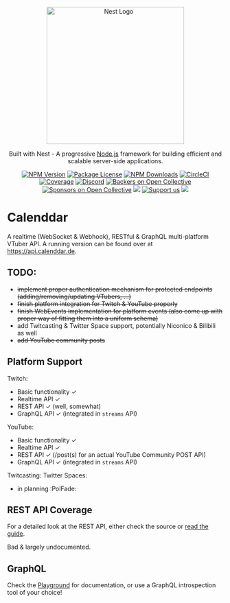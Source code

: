 <p align="center">
  <a href="http://nestjs.com/" target="blank"><img src="https://nestjs.com/img/logo_text.svg" width="320" alt="Nest Logo" /></a>
</p>

[circleci-image]: https://img.shields.io/circleci/build/github/nestjs/nest/master?token=abc123def456
[circleci-url]: https://circleci.com/gh/nestjs/nest

  <p align="center">Built with Nest - A progressive <a href="http://nodejs.org" target="_blank">Node.js</a> framework for building efficient and scalable server-side applications.</p>
    <p align="center">
<a href="https://www.npmjs.com/~nestjscore" target="_blank"><img src="https://img.shields.io/npm/v/@nestjs/core.svg" alt="NPM Version" /></a>
<a href="https://www.npmjs.com/~nestjscore" target="_blank"><img src="https://img.shields.io/npm/l/@nestjs/core.svg" alt="Package License" /></a>
<a href="https://www.npmjs.com/~nestjscore" target="_blank"><img src="https://img.shields.io/npm/dm/@nestjs/common.svg" alt="NPM Downloads" /></a>
<a href="https://circleci.com/gh/nestjs/nest" target="_blank"><img src="https://img.shields.io/circleci/build/github/nestjs/nest/master" alt="CircleCI" /></a>
<a href="https://coveralls.io/github/nestjs/nest?branch=master" target="_blank"><img src="https://coveralls.io/repos/github/nestjs/nest/badge.svg?branch=master#9" alt="Coverage" /></a>
<a href="https://discord.gg/G7Qnnhy" target="_blank"><img src="https://img.shields.io/badge/discord-online-brightgreen.svg" alt="Discord"/></a>
<a href="https://opencollective.com/nest#backer" target="_blank"><img src="https://opencollective.com/nest/backers/badge.svg" alt="Backers on Open Collective" /></a>
<a href="https://opencollective.com/nest#sponsor" target="_blank"><img src="https://opencollective.com/nest/sponsors/badge.svg" alt="Sponsors on Open Collective" /></a>
  <a href="https://paypal.me/kamilmysliwiec" target="_blank"><img src="https://img.shields.io/badge/Donate-PayPal-ff3f59.svg"/></a>
    <a href="https://opencollective.com/nest#sponsor"  target="_blank"><img src="https://img.shields.io/badge/Support%20us-Open%20Collective-41B883.svg" alt="Support us"></a>
  <a href="https://twitter.com/nestframework" target="_blank"><img src="https://img.shields.io/twitter/follow/nestframework.svg?style=social&label=Follow"></a>
</p>
  <!--[![Backers on Open Collective](https://opencollective.com/nest/backers/badge.svg)](https://opencollective.com/nest#backer)
  [![Sponsors on Open Collective](https://opencollective.com/nest/sponsors/badge.svg)](https://opencollective.com/nest#sponsor)-->

# Calenddar
A realtime (WebSocket & Webhook), RESTful & GraphQL multi-platform VTuber API. A running version can be found over at https://api.calenddar.de.

## TODO:
  - ~~implement proper authentication mechanism for protected endpoints (adding/removing/updating VTubers, ...)~~
  - ~~finish platform integration for Twitch & YouTube properly~~
  - ~~finish WebEvents implementation for platform events (also come up with proper way of fitting them into a uniform schema)~~
  - add Twitcasting & Twitter Space support, potentially Niconico & Bilibili as well
  - ~~add YouTube community posts~~
  
## Platform Support
Twitch: 
  - Basic functionality ✓
  - Realtime API ✓
  - REST API ✓ (well, somewhat)
  - GraphQL API ✓ (integrated in `streams` API)

YouTube:
  - Basic functionality ✓
  - Realtime API ✓ 
  - REST API ✓ (/post(s) for an actual YouTube Community POST API)
  - GraphQL API ✓ (integrated in `streams` API)

Twitcasting:
Twitter Spaces:
  - in planning :PolFade:

## REST API Coverage
For a detailed look at the REST API, either check the source or [read the guide](./guides/REST.md).

Bad & largely undocumented.

## GraphQL
Check the [Playground](https://api.calenddar.de/graphql) for documentation, or use a GraphQL introspection tool of your choice!
